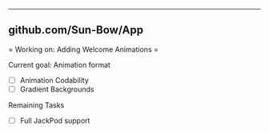 ----------------------
github.com/Sun-Bow/App
----------------------

= Working on: Adding Welcome Animations =

Current goal: Animation format
* [ ] Animation Codability
* [ ] Gradient Backgrounds

Remaining Tasks
* [ ] Full JackPod support

